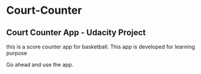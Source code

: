 # Court-Counter

## Court Counter App - Udacity Project

this is a score counter app for basketball. This app is developed for learning purpose

Go ahead and use the app.

